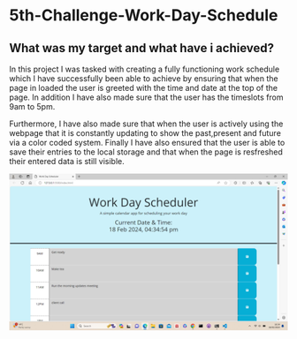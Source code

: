 # 5th-Challenge-Work-Day-Schedule

## What was my target and what have i achieved?

In this project I was tasked with creating a fully functioning work schedule which I have successfully been able to achieve by ensuring that when the page in loaded the user is greeted with the time and date at the top of the page. In addition I have also made sure that the user has the timeslots from 9am to 5pm.

Furthermore, I have also made sure that when the user is actively using the webpage that it is constantly updating to show the past,present and future via a color coded system. Finally I have also ensured that the user is able to save their entries to the local storage and that when the page is resfreshed their entered data is still visible.


![alt text](./assets/images/Web-page.png)